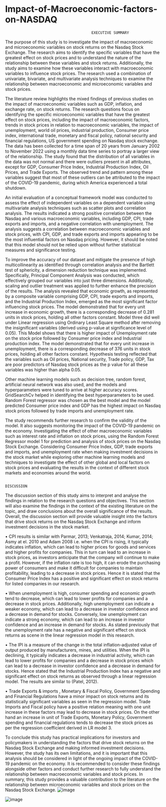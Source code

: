 # Impact-of-Macroeconomic-factors-on-NASDAQ

                                           EXECUTIVE SUMMARY

The purpose of this study is to investigate the impact of macroeconomic and microeconomic variables on stock returns on the Nasdaq Stock Exchange. The research aims to identify the specific variables that have the greatest effect on stock prices and to understand the nature of the relationship between these variables and stock returns. Additionally, the study aims to examine how these variables interact with macroeconomic variables to influence stock prices. The research used a combination of univariate, bivariate, and multivariate analysis techniques to examine the relationship between macroeconomic and microeconomic variables and stock prices.

The literature review highlights the mixed findings of previous studies on the impact of macroeconomic variables such as GDP, inflation, and exchange rate, on stock returns. The research questions focus on identifying the specific microeconomic variables that have the greatest effect on stock prices, including the impact of macroeconomic factors, trends in stock prices in relation to macroeconomic variables, the impact of unemployment, world oil prices, industrial production, Consumer price index, international trade, monetary and fiscal policy, national security and financial regulations, US government spending on Nasdaq stock exchange. The data has been collected for a time span of 20 years from January 2002 to November 2022 using a monthly data time series to portray a larger view of the relationship.
The study found that the distribution of all variables in the data was not normal and there were outliers present in all attributes, except for GDP, Consumer Price Index, Industrial Production Index, Oil Prices, and Trade Exports. The observed trend and pattern among these variables suggest that most of these outliers can be attributed to the impact of the COVID-19 pandemic, during which America experienced a total shutdown.

An initial evaluation of a conceptual framework model was conducted to assess the effect of independent variables on a dependent variable using multivariate analysis techniques such as scatter plots and correlation analysis. The results indicated a strong positive correlation between the Nasdaq and various macroeconomic variables, including GDP, CPI, trade exports and imports, and a negative correlation with unemployment. The analysis suggests a correlation between macroeconomic variables and stock prices, with CPI, GDP, and trade exports and imports appearing to be the most influential factors on Nasdaq pricing. However, it should be noted that this model should not be relied upon without further statistical measures and significance testing.

To improve the accuracy of our dataset and mitigate the presence of high multicollinearity as identified through correlation analysis and the Bartlett test of sphericity, a dimension reduction technique was implemented. Specifically, Principal Component Analysis was conducted, which effectively grouped our variables into just three dimensions. Additionally, scaling and outlier treatment was applied to further enhance the precision of the results. The analysis revealed that economic growth, as represented by a composite variable comprising GDP, CPI, trade exports and imports, and the Industrial Production Index, emerged as the most significant factor influencing stock prices. The model demonstrated that for every unit increase in economic growth, there is a corresponding decrease of 0.281 units in stock prices, holding all other factors constant.
Model three did well under Linear regression using Ordinary Least Square method after removing the insignificant variables (derived using p-value at significance level of 0.05). This Model shows that there is higher impact of Unemployment rate on the stock price followed by Consumer price index and Industrial production index. The model demonstrated that for every unit increase in unemployment, there is a corresponding decrease of 376 units in stock prices, holding all other factors constant.
Hypothesis testing reflected that the variables such as Oil prices, National security, Trade policy, GDP, Tax are poor predictors of Nasdaq stock prices as the p value for all these variables was higher than alpha 0.05.

Other machine learning models such as decision tree, random forest, artificial neural network was also used, and the models and hyperparameters were tuned to arrive at higher accuracy scores. GridSearchCv helped in identifying the best hyperparameters to be used. Random Forest regressor was chosen as the best model and the model predicted Consumer price index and GDP has the highest impact on Nasdaq stock prices followed by trade imports and unemployment rate.

The study recommends further research to confirm the validity of the model. It also suggests monitoring the impact of the COVID-19 pandemic on the economy. Investigating the effect of other macroeconomic variables such as interest rate and inflation on stock prices, using the Random Forest Regressor model 1 for prediction and analysis of stock prices on the Nasdaq Stock Exchange. Considering Consumer Price Index, GDP, trade exports and imports, and unemployment rate when making investment decisions in the stock market while exploring other machine learning models and techniques to investigate the effect of other global and local factors on stock prices and evaluating the results in the context of different stock markets and economies around the world.


                                                                       DISCUSSION


The discussion section of this study aims to interpret and analyse the findings in relation to the research questions and objectives. This section will also examine the findings in the context of the existing literature on the topic, and draw conclusions about the overall significance of the results. Overall, the discussion section will provide valuable insight into the factors that drive stock returns on the Nasdaq Stock Exchange and inform investment decisions in the stock market.

•	CPI results is similar with Parmar, 2013; Venkatraja, 2014; Kumar, 2014; Asmy at el. 2010 and Adam 2008 i.e. when the CPI is rising, it typically indicates inflation, which can lead to higher prices for goods and services and higher profits for companies. This in turn can lead to an increase in stock prices, as investors anticipate that the company will continue to make a profit. However, if the inflation rate is too high, it can erode the purchasing power of consumers and make it difficult for companies to maintain profitability, leading to a decrease in stock prices. Hence it is stated that the Consumer Price Index has a positive and significant effect on stock returns for listed companies in our research.

•	When unemployment is high, consumer spending and economic growth tend to decrease, which can lead to lower profits for companies and a decrease in stock prices. Additionally, high unemployment can indicate a weaker economy, which can lead to a decrease in investor confidence and a decrease in demand for stocks. Conversely,  low unemployment can indicate a strong economy, which can lead to an increase in investor confidence and an increase in demand for stocks. As stated previously  that the unemployment rate has a negative and significant effect on stock returns as scene in the linear regression model in this research.

•	The IPI is a measure of the change in the total inflation-adjusted value of output produced by manufacturers, mines, and utilities. When the IPI is declining, it typically indicates a decrease in industrial activity, which can lead to lower profits for companies and a decrease in stock prices which can lead to a decrease in investor confidence and a decrease in demand for stocks. Hence stated that the Industrial Production Index has a negative and significant effect on stock returns as observed through a linear regression model. The results are similar to (Patel, 2012).

•	Trade Exports & imports , Monetary & Fiscal Policy, Government Spending and Financial Regulations have a minor impact on stock returns and its statistically significant variables as seen in the regression model. Trade Imports and Fiscal policy have a positive relation meaning with one unit increase in these factors may lead to decrease in stock prices. On the other hand an increase in unit of Trade Exports, Monetary Policy, Government spending and financial regulations tends to decrease the stock prices as per the regression coefficient derived in LR model 3.



To conclude this study has practical implications for investors and policymakers in understanding the factors that drive stock returns on the Nasdaq Stock Exchange and making informed investment decisions. However, the study has its own limitations, and it is important that this analysis should be considered in light of the ongoing impact of the COVID-19 pandemic on the economy. It is recommended to consider these findings alongside other factors and conduct further research to fully understand the relationship between macroeconomic variables and stock prices. In summary, this study provides a valuable contribution to the literature on the relationship between microeconomic variables and stock prices on the Nasdaq Stock Exchange.
![image](https://github.com/cijithjose/Impact-of-Macroeconomic-factors-on-NASDAQ/assets/98333115/f66936e5-347c-4d2a-ab77-668739419760)

![image](https://github.com/cijithjose/Impact-of-Macroeconomic-factors-on-NASDAQ/assets/98333115/236145e7-9a77-46e9-ae1f-78c660700c12)
